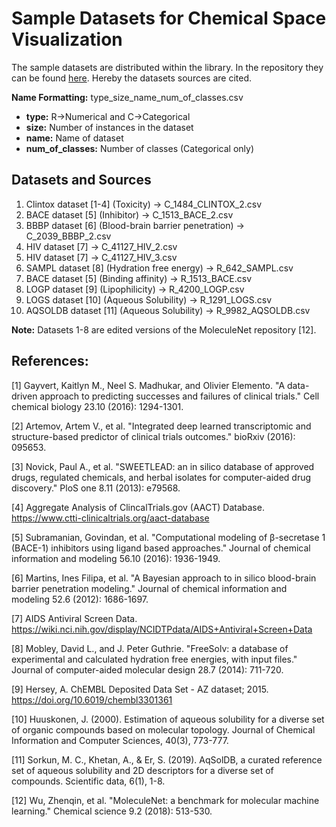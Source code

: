 # Sample Datasets for Chemical Space Visualization

The sample datasets are distributed within the library. In the repository they can be 
found [here](https://github.com/mcsorkun/ChemPlot/tree/main/chemplot/data). Hereby the datasets sources are cited.

**Name Formatting:** type_size_name_num_of_classes.csv

- **type:** R->Numerical and C->Categorical
- **size:** Number of instances in the dataset
- **name:** Name of dataset
- **num_of_classes:** Number of classes (Categorical only)

##  Datasets and Sources

1. Clintox dataset [1-4] (Toxicity) -> C_1484_CLINTOX_2.csv
2. BACE dataset [5] (Inhibitor) -> C_1513_BACE_2.csv
3. BBBP dataset [6] (Blood-brain barrier penetration) -> C_2039_BBBP_2.csv
4. HIV dataset [7] -> C_41127_HIV_2.csv
5. HIV dataset [7] -> C_41127_HIV_3.csv
6. SAMPL dataset [8] (Hydration free energy) -> R_642_SAMPL.csv
7. BACE dataset [5] (Binding affinity) -> R_1513_BACE.csv
8. LOGP dataset [9] (Lipophilicity) -> R_4200_LOGP.csv
9. LOGS dataset [10] (Aqueous Solubility) -> R_1291_LOGS.csv
10. AQSOLDB dataset [11] (Aqueous Solubility) -> R_9982_AQSOLDB.csv

**Note:** Datasets 1-8 are edited versions of the MoleculeNet repository [12].

## References:
[1] Gayvert, Kaitlyn M., Neel S. Madhukar, and Olivier Elemento. "A data-driven approach to predicting successes and failures of clinical trials." Cell chemical biology 23.10 (2016): 1294-1301.

[2] Artemov, Artem V., et al. "Integrated deep learned transcriptomic and structure-based predictor of clinical trials outcomes." bioRxiv (2016): 095653.

[3] Novick, Paul A., et al. "SWEETLEAD: an in silico database of approved drugs, regulated chemicals, and herbal isolates for computer-aided drug discovery." PloS one 8.11 (2013): e79568.

[4] Aggregate Analysis of ClincalTrials.gov (AACT) Database. https://www.ctti-clinicaltrials.org/aact-database

[5] Subramanian, Govindan, et al. "Computational modeling of β-secretase 1 (BACE-1) inhibitors using ligand based approaches." Journal of chemical information and modeling 56.10 (2016): 1936-1949.

[6] Martins, Ines Filipa, et al. "A Bayesian approach to in silico blood-brain barrier penetration modeling." Journal of chemical information and modeling 52.6 (2012): 1686-1697.

[7] AIDS Antiviral Screen Data. https://wiki.nci.nih.gov/display/NCIDTPdata/AIDS+Antiviral+Screen+Data

[8] Mobley, David L., and J. Peter Guthrie. "FreeSolv: a database of experimental and calculated hydration free energies, with input files." Journal of computer-aided molecular design 28.7 (2014): 711-720.

[9] Hersey, A. ChEMBL Deposited Data Set - AZ dataset; 2015. https://doi.org/10.6019/chembl3301361

[10] Huuskonen, J. (2000). Estimation of aqueous solubility for a diverse set of organic compounds based on molecular topology. Journal of Chemical Information and Computer Sciences, 40(3), 773-777.

[11] Sorkun, M. C., Khetan, A., & Er, S. (2019). AqSolDB, a curated reference set of aqueous solubility and 2D descriptors for a diverse set of compounds. Scientific data, 6(1), 1-8.

[12] Wu, Zhenqin, et al. "MoleculeNet: a benchmark for molecular machine learning." Chemical science 9.2 (2018): 513-530.
